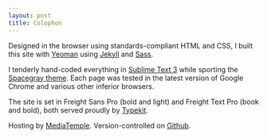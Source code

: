 ```yaml
---
layout: post
title: Colophon
---
```

Designed in the browser using standards-compliant HTML and CSS, I built this site with [Yeoman](http://yeoman.io) using [Jekyll](http://jekyllrb.com/) and [Sass](http://sasslang.com).

I tenderly hand-coded everything in [Sublime Text 3](http://sublimetext.com) while sporting the [Spacegray theme](http://kkga.github.io/spacegray/). Each page was tested in the latest version of Google Chrome and various other inferior browsers.

The site is set in Freight Sans Pro (bold and light) and Freight Text Pro (book and bold), both served proudly by [Typekit](http://typekit.com).

Hosting by [MediaTemple](http://www.mediatemple.net#a_aid=5077c70cd4b95). Version-controlled on [Github](http://github.com/joshkennedy/joshkennedy).